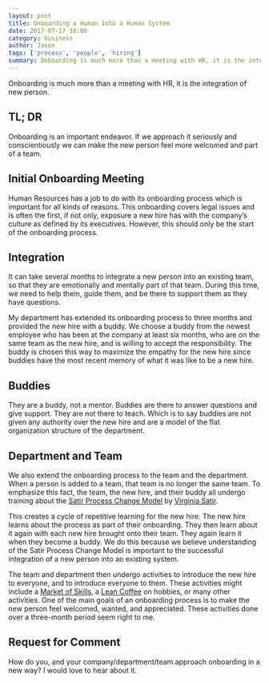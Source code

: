 ```yaml
---
layout: post
title: Onboarding a Human Into a Human System
date: 2017-07-17 18:00
category: business
author: Jason
tags: ['process', 'people', 'hiring']
summary: Onboarding is much more than a meeting with HR, it is the integration of new person.
---
```


Onboarding is much more than a meeting with HR, it is the integration of new person.

## TL; DR

Onboarding is an important endeavor. If we approach it seriously and conscientiously we can make the new person feel more welcomed and part of a team.

## Initial Onboarding Meeting

Human Resources has a job to do with its onboarding process which is important for all kinds of reasons. This onboarding covers legal issues and is often the first, if not only, exposure a new hire has with the company’s culture as defined by its executives. However, this should only be the start of the onboarding process. 

## Integration

It can take several months to integrate a new person into an existing team, so that they are emotionally and mentally part of that team. During this time, we need to help them, guide them, and be there to support them as they have questions.

My department has extended its onboarding process to three months and provided the new hire with a buddy. We choose a buddy from the newest employee who has been at the company at least six months, who are on the same team as the new hire, and is willing to accept the responsibility. The buddy is chosen this way to maximize the empathy for the new hire since buddies have the most recent memory of what it was like to be a new hire.

## Buddies

They are a buddy, not a mentor. Buddies are there to answer questions and give support. They are not there to teach. Which is to say buddies are not given any authority over the new hire and are a model of the flat organization structure of the department.

## Department and Team

We also extend the onboarding process to the team and the department. When a person is added to a team, that team is no longer the same team. To emphasize this fact, the team, the new hire, and their buddy all undergo training about the [Satir Process Change Model](http://www.satirworkshops.com/workshops/balancing-act/satir-change-model/) by [Virginia Satir](https://en.wikipedia.org/wiki/Virginia_Satir). 

This creates a cycle of repetitive learning for the new hire. The new hire learns about the process as part of their onboarding. They then learn about it again with each new hire brought onto their team. They again learn it when they become a buddy. We do this because we believe understanding of the Satir Process Change Model is important to the successful integration of a new person into an existing system.

The team and department then undergo activities to introduce the new hire to everyone, and to introduce everyone to them. These activities might include a [Market of Skills](http://blog.crisp.se/2012/11/06/anderslaestadius/team-liftoff-with-market-of-skills-and-competence-matrix), a [Lean Coffee](http://agilecoffee.com/leancoffee/) on hobbies, or many other activities. One of the main goals of an onboarding process is to make the new person feel welcomed, wanted, and appreciated. These activities done over a three-month period seem right to me.

## Request for Comment
How do you, and your company/department/team approach onboarding in a new way? I would love to hear about it.
